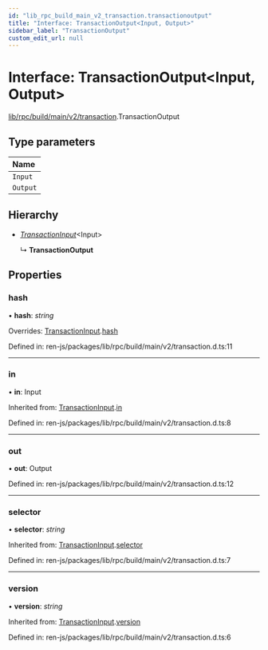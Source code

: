 ```yaml
---
id: "lib_rpc_build_main_v2_transaction.transactionoutput"
title: "Interface: TransactionOutput<Input, Output>"
sidebar_label: "TransactionOutput"
custom_edit_url: null
---
```


# Interface: TransactionOutput<Input, Output\>

[lib/rpc/build/main/v2/transaction](../modules/lib_rpc_build_main_v2_transaction.md).TransactionOutput

## Type parameters

| Name |
| :------ |
| `Input` |
| `Output` |

## Hierarchy

- [*TransactionInput*](lib_rpc_build_main_v2_transaction.transactioninput.md)<Input\>

  ↳ **TransactionOutput**

## Properties

### hash

• **hash**: *string*

Overrides: [TransactionInput](lib_rpc_build_main_v2_transaction.transactioninput.md).[hash](lib_rpc_build_main_v2_transaction.transactioninput.md#hash)

Defined in: ren-js/packages/lib/rpc/build/main/v2/transaction.d.ts:11

___

### in

• **in**: Input

Inherited from: [TransactionInput](lib_rpc_build_main_v2_transaction.transactioninput.md).[in](lib_rpc_build_main_v2_transaction.transactioninput.md#in)

Defined in: ren-js/packages/lib/rpc/build/main/v2/transaction.d.ts:8

___

### out

• **out**: Output

Defined in: ren-js/packages/lib/rpc/build/main/v2/transaction.d.ts:12

___

### selector

• **selector**: *string*

Inherited from: [TransactionInput](lib_rpc_build_main_v2_transaction.transactioninput.md).[selector](lib_rpc_build_main_v2_transaction.transactioninput.md#selector)

Defined in: ren-js/packages/lib/rpc/build/main/v2/transaction.d.ts:7

___

### version

• **version**: *string*

Inherited from: [TransactionInput](lib_rpc_build_main_v2_transaction.transactioninput.md).[version](lib_rpc_build_main_v2_transaction.transactioninput.md#version)

Defined in: ren-js/packages/lib/rpc/build/main/v2/transaction.d.ts:6
